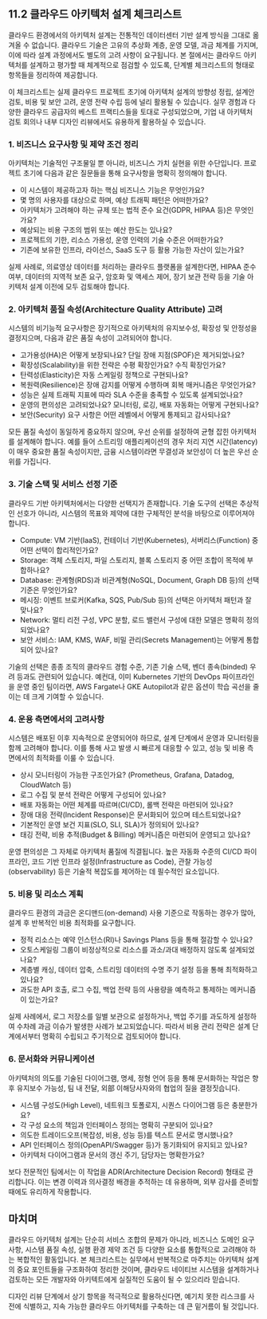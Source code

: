 ## 11.2 클라우드 아키텍처 설계 체크리스트

클라우드 환경에서의 아키텍처 설계는 전통적인 데이터센터 기반 설계 방식을 그대로 옮겨올 수 없습니다. 클라우드 기술은 고유의 추상화 계층, 운영 모델, 과금 체계를 가지며, 이에 따라 설계 과정에서도 별도의 고려 사항이 요구됩니다. 본 절에서는 클라우드 아키텍처를 설계하고 평가할 때 체계적으로 점검할 수 있도록, 단계별 체크리스트의 형태로 항목들을 정리하여 제공합니다.

이 체크리스트는 실제 클라우드 프로젝트 초기에 아키텍처 설계의 방향성 정립, 설계안 검토, 비용 및 보안 고려, 운영 전략 수립 등에 널리 활용될 수 있습니다. 실무 경험과 다양한 클라우드 공급자의 베스트 프랙티스들을 토대로 구성되었으며, 기업 내 아키텍처 검토 회의나 내부 디자인 리뷰에서도 유용하게 활용하실 수 있습니다.

### 1. 비즈니스 요구사항 및 제약 조건 정리

아키텍처는 기술적인 구조물일 뿐 아니라, 비즈니스 가치 실현을 위한 수단입니다. 프로젝트 초기에 다음과 같은 질문들을 통해 요구사항을 명확히 정의해야 합니다.

- 이 시스템이 제공하고자 하는 핵심 비즈니스 기능은 무엇인가요?
- 몇 명의 사용자를 대상으로 하며, 예상 트래픽 패턴은 어떠한가요?
- 아키텍처가 고려해야 하는 규제 또는 법적 준수 요건(GDPR, HIPAA 등)은 무엇인가요?
- 예상되는 비용 구조의 범위 또는 예산 한도는 있나요?
- 프로젝트의 기한, 리소스 가용성, 운영 인력의 기술 수준은 어떠한가요?
- 기존에 보유한 인프라, 라이선스, SaaS 도구 등 활용 가능한 자산이 있는가요?

실제 사례로, 의료영상 데이터를 처리하는 클라우드 플랫폼을 설계한다면, HIPAA 준수 여부, 데이터의 지역적 보존 요구, 암호화 및 액세스 제어, 장기 보관 전략 등을 기술 아키텍처 설계 이전에 모두 검토해야 합니다.

### 2. 아키텍처 품질 속성(Architecture Quality Attribute) 고려

시스템의 비기능적 요구사항은 장기적으로 아키텍처의 유지보수성, 확장성 및 안정성을 결정지으며, 다음과 같은 품질 속성이 고려되어야 합니다.

- 고가용성(HA)은 어떻게 보장되나요? 단일 장애 지점(SPOF)은 제거되었나요?
- 확장성(Scalability)을 위한 전략은 수평 확장인가요? 수직 확장인가요?
- 탄력성(Elasticity)은 자동 스케일링 정책으로 구현되나요?
- 복원력(Resilience)은 장애 감지를 어떻게 수행하며 회복 매커니즘은 무엇인가요?
- 성능은 실제 트래픽 지표에 따라 SLA 수준을 충족할 수 있도록 설계되었나요?
- 운영의 편의성은 고려되었나요? 모니터링, 로깅, 배포 자동화는 어떻게 구현되나요?
- 보안(Security) 요구 사항은 어떤 레벨에서 어떻게 통제되고 감사되나요?

모든 품질 속성이 동일하게 중요하지 않으며, 우선 순위를 설정하여 균형 잡힌 아키텍처를 설계해야 합니다. 예를 들어 스트리밍 애플리케이션의 경우 처리 지연 시간(latency)이 매우 중요한 품질 속성이지만, 금융 시스템이라면 무결성과 보안성이 더 높은 우선 순위를 가집니다.

### 3. 기술 스택 및 서비스 선정 기준

클라우드 기반 아키텍처에서는 다양한 선택지가 존재합니다. 기술 도구의 선택은 추상적인 선호가 아니라, 시스템의 목표와 제약에 대한 구체적인 분석을 바탕으로 이루어져야 합니다.

- Compute: VM 기반(IaaS), 컨테이너 기반(Kubernetes), 서버리스(Function) 중 어떤 선택이 합리적인가요?
- Storage: 객체 스토리지, 파일 스토리지, 블록 스토리지 중 어떤 조합이 목적에 부합하나요?
- Database: 관계형(RDS)과 비관계형(NoSQL, Document, Graph DB 등)의 선택 기준은 무엇인가요?
- 메시징: 이벤트 브로커(Kafka, SQS, Pub/Sub 등)의 선택은 아키텍처 패턴과 잘 맞나요?
- Network: 멀티 리전 구성, VPC 분할, 로드 밸런서 구성에 대한 모델은 명확히 정의되었나요?
- 보안 서비스: IAM, KMS, WAF, 비밀 관리(Secrets Management)는 어떻게 통합되어 있나요?

기술의 선택은 종종 조직의 클라우드 경험 수준, 기존 기술 스택, 벤더 종속(binded) 우려 등과도 관련되어 있습니다. 예컨대, 이미 Kubernetes 기반의 DevOps 파이프라인을 운영 중인 팀이라면, AWS Fargate나 GKE Autopilot과 같은 옵션이 학습 곡선을 줄이는 데 크게 기여할 수 있습니다.

### 4. 운용 측면에서의 고려사항

시스템은 배포된 이후 지속적으로 운영되어야 하므로, 설계 단계에서 운영과 모니터링을 함께 고려해야 합니다. 이를 통해 사고 발생 시 빠르게 대응할 수 있고, 성능 및 비용 측면에서의 최적화를 이룰 수 있습니다.

- 상시 모니터링이 가능한 구조인가요? (Prometheus, Grafana, Datadog, CloudWatch 등)
- 로그 수집 및 분석 전략은 어떻게 구성되어 있나요?
- 배포 자동화는 어떤 체계를 따르며(CI/CD), 롤백 전략은 마련되어 있나요?
- 장애 대응 전략(Incident Response)은 문서화되어 있으며 테스트되었나요?
- 기본적인 운영 보건 지표(SLO, SLI, SLA)가 정의되어 있나요?
- 태깅 전략, 비용 추적(Budget & Billing) 메커니즘은 마련되어 운영되고 있나요?

운영 편의성은 그 자체로 아키텍처 품질에 직결됩니다. 높은 자동화 수준의 CI/CD 파이프라인, 코드 기반 인프라 설정(Infrastructure as Code), 관찰 가능성(observability) 등은 기술적 복잡도를 제어하는 데 필수적인 요소입니다.

### 5. 비용 및 리소스 계획

클라우드 환경의 과금은 온디맨드(on-demand) 사용 기준으로 작동하는 경우가 많아, 설계 후 반복적인 비용 최적화를 요구합니다.

- 정적 리소스는 예약 인스턴스(RI)나 Savings Plans 등을 통해 절감할 수 있나요?
- 오토스케일링 그룹이 비정상적으로 리소스를 과소/과대 배정하지 않도록 설계되었나요?
- 계층별 캐싱, 데이터 압축, 스트리밍 데이터의 수명 주기 설정 등을 통해 최적화하고 있나요?
- 과도한 API 호출, 로그 수집, 백업 전략 등의 사용량을 예측하고 통제하는 메커니즘이 있는가요?

실제 사례에서, 로그 저장소를 일별 보관으로 설정하거나, 백업 주기를 과도하게 설정하여 수차례 과금 이슈가 발생한 사례가 보고되었습니다. 따라서 비용 관리 전략은 설계 단계에서부터 명확히 수립되고 주기적으로 검토되어야 합니다.

### 6. 문서화와 커뮤니케이션

아키텍처의 의도를 기술된 다이어그램, 명세, 정형 언어 등을 통해 문서화하는 작업은 향후 유지보수 가능성, 팀 내 전달, 외部 이해당사자와의 협업의 질을 결정짓습니다.

- 시스템 구성도(High Level), 네트워크 토폴로지, 시퀀스 다이어그램 등은 충분한가요?
- 각 구성 요소의 책임과 인터페이스 정의는 명확히 구분되어 있나요?
- 의도한 트레이드오프(복잡성, 비용, 성능 등)를 텍스트 문서로 명시했나요?
- API 인터페이스 정의(OpenAPI/Swagger 등)가 동기화되어 유지되고 있나요?
- 아키텍처 다이어그램과 문서의 갱신 주기, 담당자는 명확한가요?

보다 전문적인 팀에서는 이 작업을 ADR(Architecture Decision Record) 형태로 관리합니다. 이는 변경 이력과 의사결정 배경을 추적하는 데 유용하며, 외부 감사를 준비할 때에도 유리하게 작용합니다.

## 마치며

클라우드 아키텍처 설계는 단순히 서비스 조합의 문제가 아니라, 비즈니스 도메인 요구사항, 시스템 품질 속성, 실행 환경 제약 조건 등 다양한 요소를 통합적으로 고려해야 하는 복합적인 활동입니다. 본 체크리스트는 실무에서 반복적으로 마주치는 아키텍처 설계의 중요 포인트들을 구조화하여 정리한 것이며, 클라우드 네이티브 시스템을 설계하거나 검토하는 모든 개발자와 아키텍트에게 실질적인 도움이 될 수 있으리라 믿습니다.

디자인 리뷰 단계에서 상기 항목을 적극적으로 활용하신다면, 예기치 못한 리스크를 사전에 식별하고, 지속 가능한 클라우드 아키텍처를 구축하는 데 큰 밑거름이 될 것입니다.